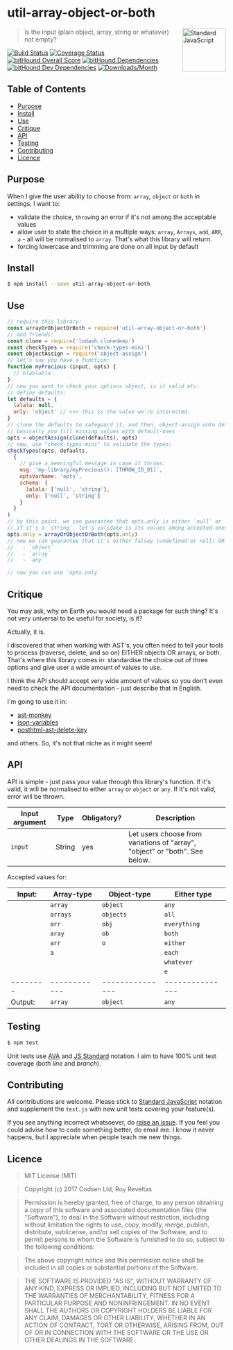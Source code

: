 # util-array-object-or-both

<a href="https://standardjs.com" style="float: right; padding: 0 0 20px 20px;"><img src="https://cdn.rawgit.com/feross/standard/master/sticker.svg" alt="Standard JavaScript" width="100" align="right"></a>

> Is the input (plain object, array, string or whatever) not empty?

[![Build Status][travis-img]][travis-url]
[![Coverage Status][cov-img]][cov-url]
[![bitHound Overall Score][overall-img]][overall-url]
[![bitHound Dependencies][deps-img]][deps-url]
[![bitHound Dev Dependencies][dev-img]][dev-url]
[![Downloads/Month][downloads-img]][downloads-url]

## Table of Contents

<!-- START doctoc generated TOC please keep comment here to allow auto update -->
<!-- DON'T EDIT THIS SECTION, INSTEAD RE-RUN doctoc TO UPDATE -->


- [Purpose](#purpose)
- [Install](#install)
- [Use](#use)
- [Critique](#critique)
- [API](#api)
- [Testing](#testing)
- [Contributing](#contributing)
- [Licence](#licence)

<!-- END doctoc generated TOC please keep comment here to allow auto update -->

## Purpose

When I give the user ability to choose from: `array`, `object` or `both` in settings, I want to:

- validate the choice, `throw`ing an error if it's not among the acceptable values
- allow user to state the choice in a multiple ways: `array`, `Arrays`, `add`, `ARR`, `a` - all will be normalised to `array`. That's what this library will return.
- forcing lowercase and trimming are done on all input by default

## Install

```bash
$ npm install --save util-array-object-or-both
```

## Use

```js
// require this library:
const arrayOrObjectOrBoth = require('util-array-object-or-both')
// and friends:
const clone = require('lodash.clonedeep')
const checkTypes = require('check-types-mini')
const objectAssign = require('object-assign')
// let's say you have a function:
function myPrecious (input, opts) {
  // blablabla
}
// now you want to check your options object, is it valid etc:
// define defaults:
let defaults = {
  lalala: null,
  only: 'object' // <<< this is the value we're interested.
}
// clone the defaults to safeguard it, and then, object-assign onto defaults.
// basically you fill missing values with default-ones
opts = objectAssign(clone(defaults), opts)
// now, use "check-types-mini" to validate the types:
checkTypes(opts, defaults,
  {
    // give a meaningful message in case it throws:
    msg: 'my-library/myPrecious(): [THROW_ID_01]',
    optsVarName: 'opts',
    schema: {
      lalala: ['null', 'string'],
      only: ['null', 'string']
    }
  }
)
// by this point, we can guarantee that opts.only is either `null` or `string`.
// if it's a `string`, let's validate is its values among accepted-ones:
opts.only = arrayOrObjectOrBoth(opts.only)
// now we can guarantee that it's either falsey (undefined or null) OR:
//   - `object`
//   - `array`
//   - `any`

// now you can use `opts.only`
```

## Critique

You may ask, why on Earth you would need a package for such thing? It's not very universal to be useful for society, is it?

Actually, it is.

I discovered that when working with AST's, you often need to tell your tools to process (traverse, delete, and so on) EITHER objects OR arrays, or both. That's where this library comes in: standardise the choice out of three options and give user a wide amount of values to use.

I think the API should accept very wide amount of values so you don't even need to check the API documentation - just describe that in English.

I'm going to use it in:
- [ast-monkey](https://github.com/codsen/ast-monkey)
- [json-variables](https://github.com/codsen/json-variables)
- [posthtml-ast-delete-key](https://github.com/codsen/posthtml-ast-delete-key)

and others. So, it's not that niche as it might seem!

## API

API is simple - just pass your value through this library's function. If it's valid, it will be normalised to either `array` or `object` or `any`. If it's not valid, error will be thrown.

Input argument   | Type   | Obligatory? | Description
-----------------|--------|-------------|-------------
`input`          | String | yes         | Let users choose from variations of "array", "object" or "both". See below.

Accepted values for:

Input:  | Array-type | Object-type   | Either type
--------|------------|---------------|---------------
        | `array`    | `object`      | `any`
        | `arrays`   | `objects`     | `all`
        | `arr`      | `obj`         | `everything`
        | `aray`     | `ob`          | `both`
        | `arr`      | `o`           | `either`
        | `a`        |               | `each`
        |            |               | `whatever`
        |            |               | `e`
--------|------------|---------------|---------------
Output: | `array`    | `object`      | `any`

## Testing

```bash
$ npm test
```

Unit tests use [AVA](https://github.com/avajs/ava) and [JS Standard](https://standardjs.com) notation. I aim to have 100% unit test coverage (both _line_ and _branch_).

## Contributing

All contributions are welcome. Please stick to [Standard JavaScript](https://standardjs.com) notation and supplement the `test.js` with new unit tests covering your feature(s).

If you see anything incorrect whatsoever, do [raise an issue](https://github.com/codsen/util-array-object-or-both/issues). If you feel you could advise how to code something better, do email me. I know it never happens, but I appreciate when people teach me new things.

## Licence

> MIT License (MIT)

> Copyright (c) 2017 Codsen Ltd, Roy Reveltas

> Permission is hereby granted, free of charge, to any person obtaining a copy
of this software and associated documentation files (the "Software"), to deal
in the Software without restriction, including without limitation the rights
to use, copy, modify, merge, publish, distribute, sublicense, and/or sell
copies of the Software, and to permit persons to whom the Software is
furnished to do so, subject to the following conditions:

> The above copyright notice and this permission notice shall be included in all
copies or substantial portions of the Software.

> THE SOFTWARE IS PROVIDED "AS IS", WITHOUT WARRANTY OF ANY KIND, EXPRESS OR
IMPLIED, INCLUDING BUT NOT LIMITED TO THE WARRANTIES OF MERCHANTABILITY,
FITNESS FOR A PARTICULAR PURPOSE AND NONINFRINGEMENT. IN NO EVENT SHALL THE
AUTHORS OR COPYRIGHT HOLDERS BE LIABLE FOR ANY CLAIM, DAMAGES OR OTHER
LIABILITY, WHETHER IN AN ACTION OF CONTRACT, TORT OR OTHERWISE, ARISING FROM,
OUT OF OR IN CONNECTION WITH THE SOFTWARE OR THE USE OR OTHER DEALINGS IN THE
SOFTWARE.

[travis-img]: https://travis-ci.org/codsen/util-array-object-or-both.svg?branch=master
[travis-url]: https://travis-ci.org/codsen/util-array-object-or-both

[cov-img]: https://coveralls.io/repos/github/codsen/util-array-object-or-both/badge.svg?branch=master
[cov-url]: https://coveralls.io/github/codsen/util-array-object-or-both?branch=master

[overall-img]: https://www.bithound.io/github/codsen/util-array-object-or-both/badges/score.svg
[overall-url]: https://www.bithound.io/github/codsen/util-array-object-or-both

[deps-img]: https://www.bithound.io/github/codsen/util-array-object-or-both/badges/dependencies.svg
[deps-url]: https://www.bithound.io/github/codsen/util-array-object-or-both/master/dependencies/npm

[dev-img]: https://www.bithound.io/github/codsen/util-array-object-or-both/badges/devDependencies.svg
[dev-url]: https://www.bithound.io/github/codsen/util-array-object-or-both/master/dependencies/npm

[downloads-img]: https://img.shields.io/npm/dm/util-array-object-or-both.svg
[downloads-url]: https://www.npmjs.com/package/util-array-object-or-both
